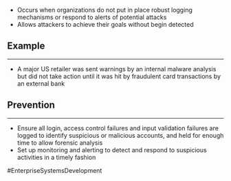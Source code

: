 - Occurs when organizations do not put in place robust logging mechanisms or respond to alerts of potential attacks
- Allows attackers to achieve their goals without begin detected

## Example
---
- A major US retailer was sent warnings by an internal malware analysis but did not take action until it was hit by fraudulent card transactions by an external bank

## Prevention
---
- Ensure all login, access control failures and input validation failures are logged to identify suspicious or malicious accounts, and held for enough time to allow forensic analysis
- Set up monitoring and alerting to detect and respond to suspicious activities in a timely fashion

#EnterpriseSystemsDevelopment 